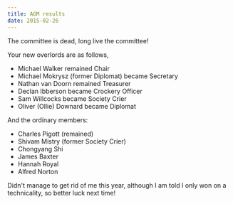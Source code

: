```yaml
---
title: AGM results
date: 2015-02-26
---
```


The committee is dead, long live the committee!

Your new overlords are as follows,

 - Michael Walker remained Chair
 - Michael Mokrysz (former Diplomat) became Secretary
 - Nathan van Doorn remained Treasurer
 - Declan Ibberson became Crockery Officer
 - Sam Willcocks became Society Crier
 - Oliver (Ollie) Downard became Diplomat

And the ordinary members:

 - Charles Pigott (remained)
 - Shivam Mistry (former Society Crier)
 - Chongyang Shi
 - James Baxter
 - Hannah Royal
 - Alfred Norton

Didn't manage to get rid of me this year, although I am told I only
won on a technicality, so better luck next time!
